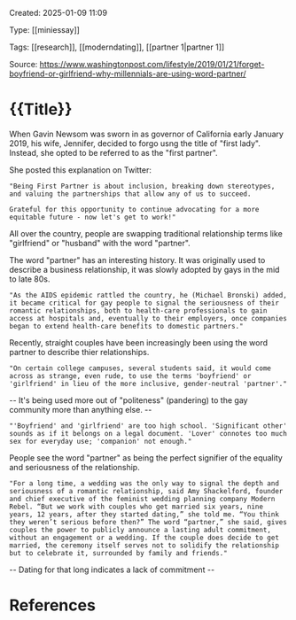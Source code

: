Created: 2025-01-09 11:09

Type: [[miniessay]] 

Tags: [[research]], [[moderndating]], [[partner 1|partner 1]]

Source: https://www.washingtonpost.com/lifestyle/2019/01/21/forget-boyfriend-or-girlfriend-why-millennials-are-using-word-partner/

# {{Title}}

When Gavin Newsom was sworn in as governor of California early January 2019, his wife, Jennifer, decided to forgo usng the title of "first lady". Instead, she opted to be referred to as the "first partner".

She posted this explanation on Twitter:

    "Being First Partner is about inclusion, breaking down stereotypes, and valuing the partnerships that allow any of us to succeed.

    Grateful for this opportunity to continue advocating for a more equitable future - now let's get to work!"

All over the country, people are swapping traditional relationship terms like "girlfriend" or "husband" with the word "partner".

The word "partner" has an interesting history. It was originally used to describe a business relationship, it was slowly adopted by gays in the mid to late 80s.

    "As the AIDS epidemic rattled the country, he (Michael Bronski) added, it became critical for gay people to signal the seriousness of their romantic relationships, both to health-care professionals to gain access at hospitals and, eventually to their employers, once companies began to extend health-care benefits to domestic partners."

Recently, straight couples have been increasingly been using the word partner to describe thier relationships.

    "On certain college campuses, several students said, it would come across as strange, even rude, to use the terms 'boyfriend' or 'girlfriend' in lieu of the more inclusive, gender-neutral 'partner'."

-- It's being used more out of "politeness" (pandering) to the gay community more than anything else. --

    "'Boyfriend' and 'girlfriend' are too high school. 'Significant other' sounds as if it belongs on a legal document. 'Lover' connotes too much sex for everyday use; 'companion' not enough."

People see the word "partner" as being the perfect signifier of the equality and seriousness of the relationship.

    "For a long time, a wedding was the only way to signal the depth and seriousness of a romantic relationship, said Amy Shackelford, founder and chief executive of the feminist wedding planning company Modern Rebel. “But we work with couples who get married six years, nine years, 12 years, after they started dating,” she told me. “You think they weren’t serious before then?” The word “partner,” she said, gives couples the power to publicly announce a lasting adult commitment, without an engagement or a wedding. If the couple does decide to get married, the ceremony itself serves not to solidify the relationship but to celebrate it, surrounded by family and friends."

-- Dating for that long indicates a lack of commitment --



# References
